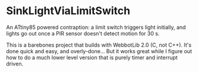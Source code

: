 SinkLightViaLimitSwitch
=======================

An ATtiny85 powered contraption: a limit switch triggers light initially, 
and lights go out once a PIR sensor doesn't detect motion for 30 s.

This is a barebones project that builds with WebbotLib 2.0 (C, not C++).
It's done quick and easy, and overly-done... But it works great while
I figure out how to do a much lower level version that is purely timer
and interrupt driven.
